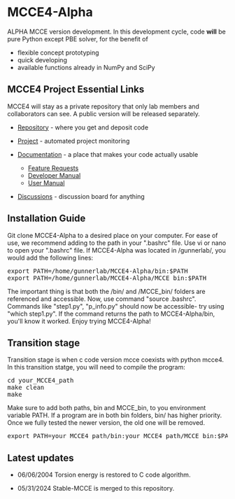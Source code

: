 # MCCE4-Alpha

ALPHA MCCE version development. In this development cycle, code **will** be pure Python except PBE solver, for the benefit of
* flexible concept prototyping
* quick developing
* available functions already in NumPy and SciPy

## MCCE4 Project Essential Links

MCCE4 will stay as a private repository that only lab members and collaborators can see. A public version will be released separately. 

* [Repository](https://github.com/GunnerLab/MCCE4) - where you get and deposit code
* [Project](https://github.com/orgs/GunnerLab/projects/4) - automated project monitoring
* [Documentation](doc) - a place that makes your code actually usable
  * [Feature Requests](doc/Features.md)
  * [Developer Manual](doc/DevManual.md)
  * [User Manual](doc/UserManual.md)

* [Discussions](https://github.com/GunnerLab/MCCE4/discussions) - discussion board for anything

## Installation Guide

Git clone MCCE4-Alpha to a desired place on your computer. For ease of use, we recommend adding to the path in your ".bashrc" file. Use vi or nano to open your ".bashrc" file. If MCCE4-Alpha was located in /gunnerlab/, you would add the following lines:

<pre>
export PATH=/home/gunnerlab/MCCE4-Alpha/bin:$PATH
export PATH=/home/gunnerlab/MCCE4-Alpha/MCCE_bin:$PATH
</pre>

The important thing is that both the /bin/ and /MCCE_bin/ folders are referenced and accessible. Now, use command "source .bashrc". Commands like "step1.py", "p_info.py" should now be accessible- try using "which step1.py". If the command returns the path to MCCE4-Alpha/bin, you'll know it worked. Enjoy trying MCCE4-Alpha!

## Transition stage
Transition stage is when c code version mcce coexists with python mcce4. In this transition statge, you will need to compile the program:

<pre>
cd your_MCCE4_path
make clean
make
</pre>

Make sure to add both paths, bin and MCCE_bin, to you environment variable PATH. If a program are in both bin folders, bin/ has higher priority. Once we fully tested the newer version, the old one will be removed. 
<pre>
export PATH=your_MCCE4_path/bin:your_MCCE4_path/MCCE_bin:$PATH
</pre>

## Latest updates
* 06/06/2004 Torsion energy is restored to C code algorithm.
- 05/31/2024 Stable-MCCE is merged to this repository.
